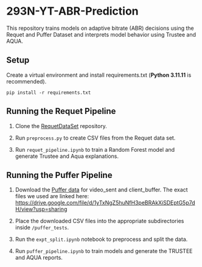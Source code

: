 # 293N-YT-ABR-Prediction
This repository trains models on adaptive bitrate (ABR) decisions using the Requet and Puffer Dataset and interprets model behavior using Trustee and AQUA.

## Setup
Create a virtual environment and install requirements.txt (**Python 3.11.11** is recommended).
```
pip install -r requirements.txt
```

## Running the Requet Pipeline
1. Clone the [RequetDataSet](https://github.com/Wimnet/RequetDataSet) repository.

2. Run `preprocess.py` to create CSV files from the Requet data set.

3. Run `requet_pipeline.ipynb` to train a Random Forest model and generate Trustee and Aqua explanations.


## Running the Puffer Pipeline
1. Download the [Puffer data](https://puffer.stanford.edu/results/2019-01-26/) for video_sent and client_buffer. The exact files we used are linked here: https://drive.google.com/file/d/1yTxNgZ5huNfH3peBRAkXiSDEptG5p7dH/view?usp=sharing

2. Place the downloaded CSV files into the appropriate subdirectories inside `/puffer_tests`.

3. Run the `expt_split.ipynb` notebook to preprocess and split the data.

4. Run `puffer_pipeline.ipynb` to train models and generate the TRUSTEE and AQUA reports.
